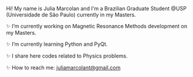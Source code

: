 
 Hi! My name is Julia Marcolan and I'm a Brazilian Graduate Student @USP (Universidade de São Paulo) currently in my Masters.

✨ I’m currently working on Magnetic Resonance Methods development on my Masters.

✨ I’m currently learning Python and PyQt.

✨ I share here codes related to Physics problems.

✨ How to reach me: juliamarcolant@gmail.com
